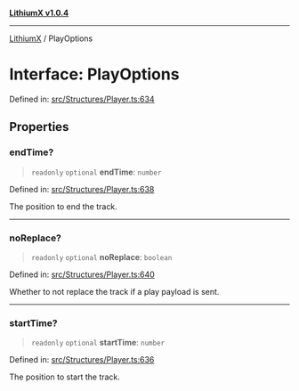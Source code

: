 [**LithiumX v1.0.4**](../README.md)

***

[LithiumX](../globals.md) / PlayOptions

# Interface: PlayOptions

Defined in: [src/Structures/Player.ts:634](https://github.com/anantix-network/LithiumX/blob/1ee801f60507a40b0e1da1b728c5a61e34ba8699/src/Structures/Player.ts#L634)

## Properties

### endTime?

> `readonly` `optional` **endTime**: `number`

Defined in: [src/Structures/Player.ts:638](https://github.com/anantix-network/LithiumX/blob/1ee801f60507a40b0e1da1b728c5a61e34ba8699/src/Structures/Player.ts#L638)

The position to end the track.

***

### noReplace?

> `readonly` `optional` **noReplace**: `boolean`

Defined in: [src/Structures/Player.ts:640](https://github.com/anantix-network/LithiumX/blob/1ee801f60507a40b0e1da1b728c5a61e34ba8699/src/Structures/Player.ts#L640)

Whether to not replace the track if a play payload is sent.

***

### startTime?

> `readonly` `optional` **startTime**: `number`

Defined in: [src/Structures/Player.ts:636](https://github.com/anantix-network/LithiumX/blob/1ee801f60507a40b0e1da1b728c5a61e34ba8699/src/Structures/Player.ts#L636)

The position to start the track.
